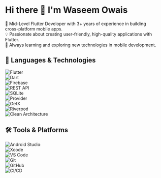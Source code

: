 # Hi there 👋 I'm Waseem Owais  

🚀 Mid-Level Flutter Developer with 3+ years of experience in building cross-platform mobile apps.  
💡 Passionate about creating user-friendly, high-quality applications with Flutter.  
🌱 Always learning and exploring new technologies in mobile development.  

## 🔧 Languages & Technologies  

![Flutter](https://img.shields.io/badge/Flutter-02569B?style=for-the-badge&logo=flutter&logoColor=white)  
![Dart](https://img.shields.io/badge/Dart-0175C2?style=for-the-badge&logo=dart&logoColor=white)  
![Firebase](https://img.shields.io/badge/Firebase-FFCA28?style=for-the-badge&logo=firebase&logoColor=black)  
![REST API](https://img.shields.io/badge/REST%20API-009688?style=for-the-badge&logo=swagger&logoColor=white)  
![SQLite](https://img.shields.io/badge/SQLite-003B57?style=for-the-badge&logo=sqlite&logoColor=white)  
![Provider](https://img.shields.io/badge/Provider-0A6CFF?style=for-the-badge&logo=flutter&logoColor=white)  
![GetX](https://img.shields.io/badge/GetX-8806CE?style=for-the-badge&logo=flutter&logoColor=white)  
![Riverpod](https://img.shields.io/badge/Riverpod-40C4FF?style=for-the-badge&logo=flutter&logoColor=white)  
![Clean Architecture](https://img.shields.io/badge/Clean%20Architecture-1F1F1F?style=for-the-badge&logo=flutter&logoColor=white)  

## 🛠 Tools & Platforms  

![Android Studio](https://img.shields.io/badge/Android%20Studio-3DDC84?style=for-the-badge&logo=android-studio&logoColor=white)  
![Xcode](https://img.shields.io/badge/Xcode-1575F9?style=for-the-badge&logo=xcode&logoColor=white)  
![VS Code](https://img.shields.io/badge/VS%20Code-007ACC?style=for-the-badge&logo=visual-studio-code&logoColor=white)  
![Git](https://img.shields.io/badge/Git-F05032?style=for-the-badge&logo=git&logoColor=white)  
![GitHub](https://img.shields.io/badge/GitHub-181717?style=for-the-badge&logo=github&logoColor=white)  
![CI/CD](https://img.shields.io/badge/CI%2FCD-4285F4?style=for-the-badge&logo=google-cloud&logoColor=white)  
